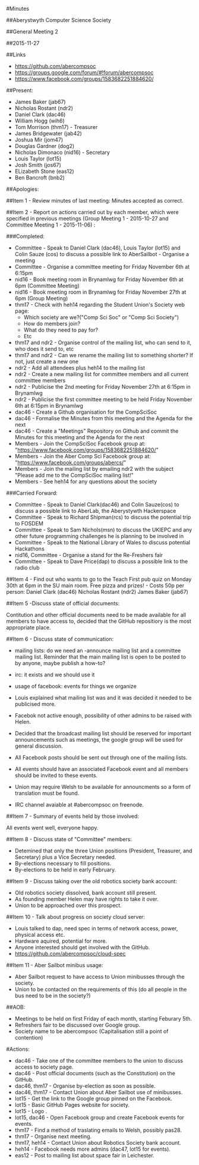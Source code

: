 #Minutes

##Aberystwyth Computer Science Society

##General Meeting 2

##2015-11-27

##Links
- https://github.com/abercompsoc
- https://groups.google.com/forum/#!forum/abercompsoc
- https://www.facebook.com/groups/1583682251884620/


##Present:

- James Baker (jab67)
- Nicholas Rostant (ndr2)
- Daniel Clark (dac46)
- William Hogg (wih6)
- Tom Morrison (thm17) - Treasurer
- James Bridgewater (jab42)
- Joshua Mir (jom47)
- Douglas Gardner (dog2)
- Nicholas Dimonaco (nid16) - Secretary
- Louis Taylor (lot15)
- Josh Smith (jos67)
- ELizabeth Stone (eas12)
- Ben Bancroft (bnb2)

##Apologies:


##Item 1 - Review minutes of last meeting:
Minutes accepted as correct.

##Item 2 - Report on actions carried out by each member, which were specified in previous meetings (Group Meeting 1 - 2015-10-27 and Committee Meeting 1 - 2015-11-06) :

###Completed:

- Committee - Speak to Daniel Clark (dac46), Louis Taylor (lot15) and Colin Sauze (cos) to discuss a possible link to AberSailbot - Organise a meeting
- Committee - Organise a committee meeting for Friday November 6th at 6:15pm
- nid16 - Book meeting room in Brynamlwg for Friday November 6th at 6pm (Committee Meeting)
- nid16 - Book meeting room in Brynamlwg for Friday November 27th at 6pm (Group Meeting)
- thm17 - Check with heh14 regarding the Student Union's Society web page:
  - Which society are we?("Comp Sci Soc" or "Comp Sci Society")
  - How do members join?
  - What do they need to pay for?
  - Etc
- thm17 and ndr2 - Organise control of the mailing list, who can send to it, who does it send to, etc
- thm17 and ndr2 - Can we rename the mailing list to something shorter? If not, just create a new one
- ndr2 - Add all attendees plus heh14 to the mailing list
- ndr2 - Create a new mailing list for committee members and all current committee members
- ndr2 - Publicise the 2nd meeting for Friday November 27th at 6:15pm in Brynamlwg
- ndr2 - Publicise the first committee meeting to be held Friday November 6th at 6:15pm in Brynamlwg
- dac46 - Create a Github organisation for the CompSciSoc
- dac46 - Formalise the Minutes from this meeting and the Agenda for the next
- dac46 - Create a "Meetings" Repository on Github and commit the Minutes for this meeting and the Agenda for the next
- Members - Join the CompSciSoc Facebook group at: "https://www.facebook.com/groups/1583682251884620/"
- Members - Join the Aber Comp Sci Facebook group at: "https://www.facebook.com/groups/abercs/"
- Members - Join the mailing list by emailing ndr2 with the subject "Please add me to the CompSciSoc mailing list!"
- Members - See heh14 for any questions about the society

###Carried Forward:

- Committee - Speak to Daniel Clark(dac46) and Colin Sauze(cos) to discuss a possible link to AberLab, the Aberystywth Hackerspace
- Committee - Speak to Richard Shipman(rcs) to discuss the potential trip to FOSDEM
- Committee - Speak to Sam Nichols(msn) to discuss the UKIEPC and any other future programming challenges he is planning to be involved in
- Committee - Speak to the National Library of Wales to discuss potential Hackathons
- nid16, Committee - Organise a stand for the Re-Freshers fair
- Committee - Speak to Dave Price(dap) to discuss a possible link to the radio club

##Item 4 - Find out who wants to go to the Teach First pub quiz on Monday 30th at 6pm in the SU main room. Free pizza and prizes! - Costs 50p per person:
Daniel Clark (dac46)
Nicholas Rostant (ndr2)
James Baker (jab67)


##Item 5 -Discuss state of official documents:

Contitution and other official documents need to be made available for all members to have access to, decided that the GitHub repositiory is the most appropriate place.

##Item 6 - Discuss state of communication:

- mailing lists: do we need an -announce mailing list and a committee mailing list. Reminder that the main mailing list is open to be posted to by anyone, maybe publish a how-to?
- irc: it exists and we should use it
- usage of facebook: events for things we organize

- Louis explained what mailing list was and it was decided it needed to be publicised more.
- Facebok not active enough, possibility of other admins to be raised with Helen.
- Decided that the broadcast mailing list should be reserved for important announcements such as meetings, the google group will be used for general discussion.
- All Facebook posts should be sent out through one of the mailing lists.
- All events should have an associated Facebook event and all members should be invited to these events.
- Union may require Welsh to be available for announcments so a form of translation must be found.
- IRC channel avaiable at #abercompsoc on freenode.

##Item 7 - Summary of events held by those involved:

All events went well, everyone happy.


##Item 8 - Discuss state of "Committee" members:

- Detemined that only the three Union positions (President, Treasurer, and Secretary) plus a Vice Secretary needed.
- By-elections necessary to fill positions.
- By-elections to be held in early February.

##Item 9 - Discuss taking over the old robotics society bank account:

- Old robotics society dissolved, bank account still present.
- As founding member Helen may have rights to take it over.
- Union to be approached over this prospect.

##Item 10 - Talk about progress on society cloud server:

- Louis talked to dap, need spec in terms of network access, power, physical access etc.
- Hardware aquired, potential for more.
- Anyone interested should get involved with the GitHub.
- https://github.com/abercompsoc/cloud-spec

##Item 11 - Aber Sailbot minibus usage:

- Aber Sailbot request to have access to Union minibusses through the society.
- Union to be contacted on the requirements of this (do all people in the bus need to be in the society?)

##AOB:

- Meetings to be held on first Friday of each month, starting Feburary 5th.
- Refreshers fair to be discussed over Google group.
- Society name to be abercompsoc (Capitalisation still a point of contention)

#Actions:

- dac46 - Take one of the committee members to the union to discuss access to society page.
- dac46 - Post official documents (such as the Constitution) on the GitHub.
- dac46, thm17 - Organise by-election as soon as possible.
- dac46, thm17 - Contact Union about Aber Sailbot use of minibusses.
- lot15 - Get the link to the Google group pinned on the Facebook.
- lot15 - Basic GitHub Pages website for society.
- lot15 - Logo .
- lot15, dac46 - Open Facebook group and create Facebook events for events.
- thm17 - Find a method of traslating emails to Welsh, possibly pas28.
- thm17 - Organise next meeting.
- thm17, heh14 - Contact Union about Robotics Society bank account.
- heh14 - Facebook needs more admins (dac47, lot15 for events).
- eas12 - Post to mailing list about space fair in Leichester.


